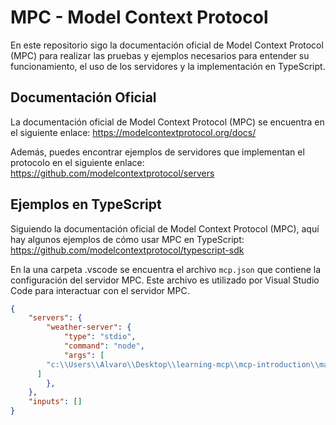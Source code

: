 # MPC - Model Context Protocol

En este repositorio sigo la documentación oficial de Model Context Protocol (MPC) para realizar las pruebas y ejemplos necesarios para entender su funcionamiento, el uso de los servidores y la implementación en TypeScript.

## Documentación Oficial
La documentación oficial de Model Context Protocol (MPC) se encuentra en el siguiente enlace:
https://modelcontextprotocol.org/docs/

Además, puedes encontrar ejemplos de servidores que implementan el protocolo en el siguiente enlace:
https://github.com/modelcontextprotocol/servers


## Ejemplos en TypeScript
Siguiendo la documentación oficial de Model Context Protocol (MPC), aquí hay algunos ejemplos de cómo usar MPC en TypeScript:
https://github.com/modelcontextprotocol/typescript-sdk



En la una carpeta .vscode se encuentra el archivo `mcp.json` que contiene la configuración del servidor MPC. Este archivo es utilizado por Visual Studio Code para interactuar con el servidor MPC.

```json
{
	"servers": {
		"weather-server": {
			"type": "stdio",
			"command": "node",
			"args": [
        "c:\\Users\\Alvaro\\Desktop\\learning-mcp\\mcp-introduction\\main.js"
      ]
		},
	},
	"inputs": []
}

```
